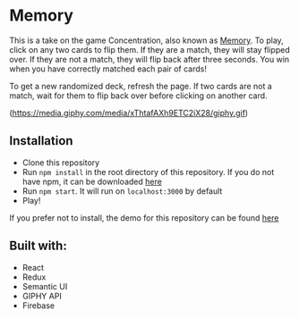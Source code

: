 # Memory

This is a take on the game Concentration, also known as [Memory](https://en.wikipedia.org/wiki/Concentration_(game)). To play, click on any two cards to flip them. If they are a match, they will stay flipped over. If they are not a match, they will flip back after three seconds. You win when you have correctly matched each pair of cards!

To get a new randomized deck, refresh the page. If two cards are not a match, wait for them to flip back over before clicking on another card.

(https://media.giphy.com/media/xThtafAXh9ETC2iX28/giphy.gif)

 ## Installation
  * Clone this repository
  * Run `npm install` in the root directory of this repository. If you do not have npm, it can be downloaded [here](https://www.npmjs.com/get-npm)
  * Run `npm start`. It will run on `localhost:3000` by default
  * Play!

  If you prefer not to install, the demo for this repository can be found [here](https://memory-572b5.firebaseapp.com/)<br/>

 ## Built with:
 * React
 * Redux
 * Semantic UI
 * GIPHY API
 * Firebase
